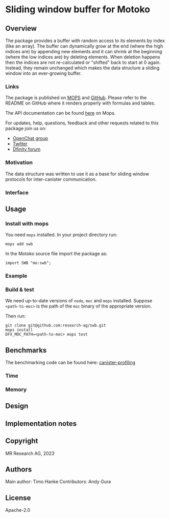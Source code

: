 # Sliding window buffer for Motoko

## Overview

The package provides a buffer with random access to its elements by index (like an array).
The buffer can dynamically grow at the end (where the high indices are) by appending new elements
and it can shrink at the beginning (where the low indices are) by deleting elements.
When deletion happens then the indices are not re-calculated or "shifted" back to start at 0 again.
Instead, they remain unchanged which makes the data structure a sliding window into an ever-growing buffer.


### Links

The package is published on [MOPS](https://mops.one/swb) and [GitHub](https://github.com/research-ag/swb).
Please refer to the README on GitHub where it renders properly with formulas and tables.

The API documentation can be found [here](https://mops.one/swb/docs/lib) on Mops.

For updates, help, questions, feedback and other requests related to this package join us on:

* [OpenChat group](https://oc.app/2zyqk-iqaaa-aaaar-anmra-cai)
* [Twitter](https://twitter.com/mr_research_ag)
* [Dfinity forum](https://forum.dfinity.org/)

### Motivation

The data structure was written to use it as a base for sliding window protocols for inter-canister communication.
### Interface

## Usage

### Install with mops

You need `mops` installed. In your project directory run:
```
mops add swb
```

In the Motoko source file import the package as:
```
import SWB "mo:swb";
```

### Example

### Build & test

We need up-to-date versions of `node`, `moc` and `mops` installed.
Suppose `<path-to-moc>` is the path of the `moc` binary of the appropriate version.

Then run:
```
git clone git@github.com:research-ag/swb.git
mops install
DFX_MOC_PATH=<path-to-moc> mops test
```

## Benchmarks

The benchmarking code can be found here: [canister-profiling](https://github.com/research-ag/canister-profiling)

### Time

### Memory

## Design

## Implementation notes

## Copyright

MR Research AG, 2023
## Authors

Main author: Timo Hanke
Contributors: Andy Gura
## License 

Apache-2.0
